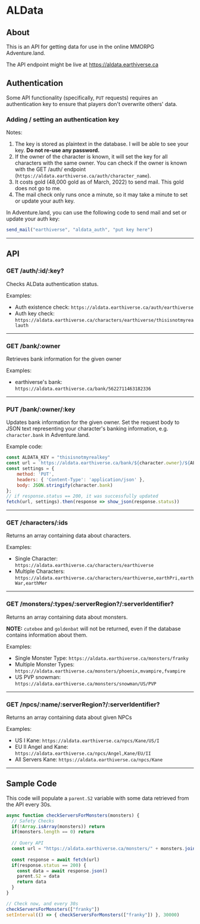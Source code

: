 # ALData

## About

This is an API for getting data for use in the online MMORPG Adventure.land.

The API endpoint might be live at <https://aldata.earthiverse.ca>

## Authentication

Some API functionality (specifically, `PUT` requests) requires an authentication key to ensure that players don't overwrite others' data.

### Adding / setting an authentication key

Notes:

1. The key is stored as plaintext in the database. I will be able to see your key. **Do not re-use any password.**
2. If the owner of the character is known, it will set the key for all characters with the same owner. You can check if the owner is known with the GET /auth/ endpoint (`https://aldata.earthiverse.ca/auth/character_name`).
3. It costs gold (48,000 gold as of March, 2022) to send mail. This gold does not go to me.
4. The mail check only runs once a minute, so it may take a minute to set or update your auth key.

In Adventure.land, you can use the following code to send mail and set or update your auth key:

```js
send_mail("earthiverse", "aldata_auth", "put key here")
```

***

## API

### GET /auth/:id/:key?

Checks ALData authentication status.

Examples:

* Auth existence check: `https://aldata.earthiverse.ca/auth/earthiverse`
* Auth key check: `https://aldata.earthiverse.ca/characters/earthiverse/thisisnotmyrealauth`

***

### GET /bank/:owner

Retrieves bank information for the given owner

Examples:

* earthiverse's bank: `https://aldata.earthiverse.ca/bank/5622711463182336`

***

### PUT /bank/:owner/:key

Updates bank information for the given owner.
Set the request body to JSON text representing your character's banking information, e.g. `character.bank` in Adventure.land.

Example code:

```js
const ALDATA_KEY = "thisisnotmyrealkey"
const url = `https://aldata.earthiverse.ca/bank/${character.owner}/${ALDATA_KEY}`
const settings = {
    method: 'PUT',
    headers: { 'Content-Type': 'application/json' },
    body: JSON.stringify(character.bank)
};
// if response.status == 200, it was successfully updated
fetch(url, settings).then(response => show_json(response.status))
```

***

### GET /characters/:ids

Returns an array containing data about characters.

Examples:

* Single Character: `https://aldata.earthiverse.ca/characters/earthiverse`
* Multiple Characters: `https://aldata.earthiverse.ca/characters/earthiverse,earthPri,earthWar,earthMer`

***

### GET /monsters/:types/:serverRegion?/:serverIdentifier?

Returns an array containing data about monsters.

**NOTE:** `cutebee` and `goldenbat` will not be returned, even if the database contains information about them.

Examples:

* Single Monster Type: `https://aldata.earthiverse.ca/monsters/franky`
* Multiple Monster Types: `https://aldata.earthiverse.ca/monsters/phoenix,mvampire,fvampire`
* US PVP snowman: `https://aldata.earthiverse.ca/monsters/snowman/US/PVP`

***

### GET /npcs/:name/:serverRegion?/:serverIdentifier?

Returns an array containing data about given NPCs

Examples:

* US I Kane: `https://aldata.earthiverse.ca/npcs/Kane/US/I`
* EU II Angel and Kane: `https://aldata.earthiverse.ca/npcs/Angel,Kane/EU/II`
* All Servers Kane: `https://aldata.earthiverse.ca/npcs/Kane`

***

## Sample Code

This code will populate a `parent.S2` variable with some data retrieved from the API every 30s.

```javascript
async function checkServersForMonsters(monsters) {
  // Safety Checks
  if(!Array.isArray(monsters)) return
  if(monsters.length == 0) return
 
  // Query API
  const url = "https://aldata.earthiverse.ca/monsters/" + monsters.join(",")
 
  const response = await fetch(url)
  if(response.status == 200) {
    const data = await response.json()
    parent.S2 = data
    return data
  }
}

// Check now, and every 30s
checkServersForMonsters(["franky"])
setInterval(() => { checkServersForMonsters(["franky"]) }, 30000)
```
